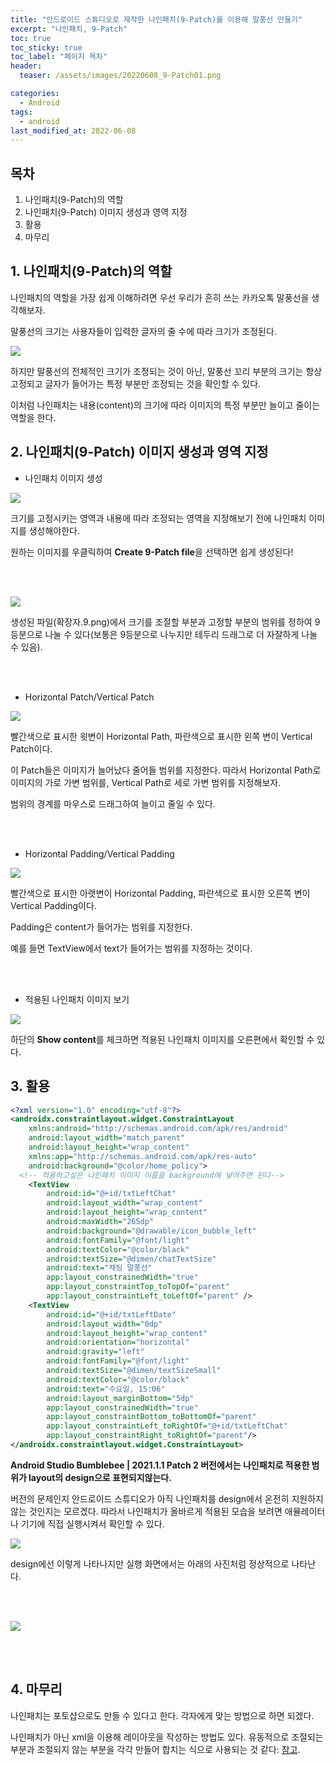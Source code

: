 ```yaml
---
title: "안드로이드 스튜디오로 제작한 나인패치(9-Patch)를 이용해 말풍선 만들기"
excerpt: "나인패치, 9-Patch"
toc: true
toc_sticky: true
toc_label: "페이지 목차"
header:
  teaser: /assets/images/20220608_9-Patch01.png

categories:
  - Android
tags:
  - android
last_modified_at: 2022-06-08
---
```


## 목차

1. 나인패치(9-Patch)의 역할
2. 나인패치(9-Patch) 이미지 생성과 영역 지정
3. 활용
4. 마무리<br>

## 1. 나인패치(9-Patch)의 역할

나인패치의 역할을 가장 쉽게 이해하려면 우선 우리가 흔히 쓰는 카카오톡 말풍선을 생각해보자.<br>

말풍선의 크기는 사용자들이 입력한 글자의 줄 수에 따라 크기가 조정된다.<br>

<img src="/assets/images/20220608_9-Patch01.png">

하지만 말풍선의 전체적인 크기가 조정되는 것이 아닌, 말풍선 꼬리 부분의 크기는 항상 고정되고 글자가 들어가는 특정 부분만 조정되는 것을 확인할 수 있다.<br>

이처럼 나인패치는 내용(content)의 크기에 따라 이미지의 특정 부분만 늘이고 줄이는 역할을 한다. <br>

## 2. 나인패치(9-Patch) 이미지 생성과 영역 지정

* 나인패치 이미지 생성


<img src="/assets/images/20220608_9-Patch02.png"><br>

크기를 고정시키는 영역과 내용에 따라 조정되는 영역을 지정해보기 전에 나인패치 이미지를 생성해야한다.<br>

원하는 이미지를 우클릭하여 **Create 9-Patch file**을 선택하면 쉽게 생성된다!<br>

<br><br>

<img src="/assets/images/20220608_9-Patch03.png"><br>

생성된 파일(확장자.9.png)에서 크기를 조절할 부분과 고정할 부분의 범위를 정하여 9등분으로 나눌 수 있다(보통은 9등분으로 나누지만 테두리 드래그로 더 자잘하게 나눌 수 있음).<br>

<br>

<br>

* Horizontal Patch/Vertical Patch


<img src="/assets/images/20220608_9-Patch04.png"><br>

빨간색으로 표시한 윗변이 Horizontal Path, 파란색으로 표시한 왼쪽 변이 Vertical Patch이다.<br>

이 Patch들은 이미지가 늘어났다 줄어들 범위를 지정한다. 따라서 Horizontal Path로 이미지의 가로 가변 범위를, Vertical Path로 세로 가변 범위를 지정해보자.<br>

범위의 경계를 마우스로 드래그하여 늘이고 줄일 수 있다.<br>

<br>

<br>

* Horizontal Padding/Vertical Padding

<img src="/assets/images/20220608_9-Patch05.png"><br>

빨간색으로 표시한 아랫변이 Horizontal Padding, 파란색으로 표시한 오른쪽 변이 Vertical Padding이다.<br>

Padding은 content가 들어가는 범위를 지정한다.<br>

예를 들면 TextView에서 text가 들어가는 범위를 지정하는 것이다.<br>

<br>

<br>

* 적용된 나인패치 이미지 보기

<img src="/assets/images/20220608_9-Patch06.png"><br>

하단의 **Show content**를 체크하면 적용된 나인패치 이미지를 오른편에서 확인할 수 있다.

## 3. 활용

```xml
<?xml version="1.0" encoding="utf-8"?>
<androidx.constraintlayout.widget.ConstraintLayout
    xmlns:android="http://schemas.android.com/apk/res/android"
    android:layout_width="match_parent"
    android:layout_height="wrap_content"
    xmlns:app="http://schemas.android.com/apk/res-auto"
    android:background="@color/home_policy">
  <!-- 적용하고싶은 나인패치 이미지 이름을 background에 넣어주면 된다-->
    <TextView
        android:id="@+id/txtLeftChat"
        android:layout_width="wrap_content"
        android:layout_height="wrap_content"
        android:maxWidth="265dp"
        android:background="@drawable/icon_bubble_left"
        android:fontFamily="@font/light"
        android:textColor="@color/black"
        android:textSize="@dimen/chatTextSize"
        android:text="채팅 말풍선"
        app:layout_constrainedWidth="true"
        app:layout_constraintTop_toTopOf="parent"
        app:layout_constraintLeft_toLeftOf="parent" />
    <TextView
        android:id="@+id/txtLeftDate"
        android:layout_width="0dp"
        android:layout_height="wrap_content"
        android:orientation="horizontal"
        android:gravity="left"
        android:fontFamily="@font/light"
        android:textSize="@dimen/textSizeSmall"
        android:textColor="@color/black"
        android:text="수요일, 15:06"
        android:layout_marginBottom="5dp"
        app:layout_constrainedWidth="true"
        app:layout_constraintBottom_toBottomOf="parent"
        app:layout_constraintLeft_toRightOf="@+id/txtLeftChat"
        app:layout_constraintRight_toRightOf="parent"/>
</androidx.constraintlayout.widget.ConstraintLayout>
```

**Android Studio Bumblebee | 2021.1.1 Patch 2 버전에서는 나인패치로 적용한 범위가 layout의 design으로 표현되지않는다.**<br>

버전의 문제인지 안드로이드 스튜디오가 아직 나인패치를 design에서 온전히 지원하지 않는 것인지는 모르겠다. 따라서 나인패치가 올바르게 적용된 모습을 보려면 애뮬레이터나 기기에 직접 실행시켜서 확인할 수 있다.<br>

<img src="/assets/images/20220608_9-Patch07.png"><br>

design에선 이렇게 나타나지만 실행 화면에서는 아래의 사진처럼 정상적으로 나타난다.<br>

<br>

<br>

<img src="/assets/images/20220608_9-Patch08.png"><br>

<br>

<br>

## 4. 마무리

나인패치는 포토샵으로도 만들 수 있다고 한다. 각자에게 맞는 방법으로 하면 되겠다.<br>

나인패치가 아닌 xml을 이용해 레이아웃을 작성하는 방법도 있다. 유동적으로 조절되는 부분과 조절되지 않는 부분을 각각 만들어 합치는 식으로 사용되는 것 같다: [참고](https://lumasca.tistory.com/994).<br>
